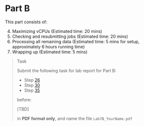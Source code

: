 # Part B

This part consists of:

<ol start="4">
  <li> Maximizing vCPUs (Estimated time: 20 mins)
  <li> Checking and resubmitting jobs (Estimated time: 20 mins)
  <li> Processing all remaining data (Estimated time: 5 mins for setup, approximately 6 hours running time)
  <li> Wrapping up (Estimated time: 5 mins)
</ol>

> <p class="task"> Task
>
> Submit the following task for lab report for Part B: 
> - Step [26](5.md#26)
> - Step [30](5.md#30)
> - Step [35](7.md#35)
> 
> before:
>
> <p class="warn"> [TBD]
>
> in **PDF format only**, and name the file `Lab7B_YourName.pdf`